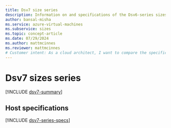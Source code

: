 ```yaml
---
title: Dsv7 size series
description: Information on and specifications of the Dsv6-series sizes
author: bansal-misha
ms.service: azure-virtual-machines
ms.subservice: sizes
ms.topic: concept-article
ms.date: 07/29/2024
ms.author: mattmcinnes
ms.reviewer: mattmcinnes
# Customer intent: As a cloud architect, I want to compare the specifications of the Dsv6 series virtual machine sizes, so that I can select the appropriate size for our workloads based on their vCPU, memory, storage, and network requirements.
---
```


# Dsv7 sizes series 

[!INCLUDE [dsv7-summary](./includes/dsv7-series-summary.md)]

## Host specifications
[!INCLUDE [dsv7-series-specs](./includes/dsv7-series-specs.md)]
